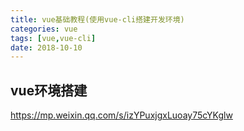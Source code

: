 ```yaml
---
title: vue基础教程(使用vue-cli搭建开发环境)
categories: vue
tags: [vue,vue-cli]
date: 2018-10-10
---
```


## vue环境搭建

https://mp.weixin.qq.com/s/izYPuxjgxLuoay75cYKglw

